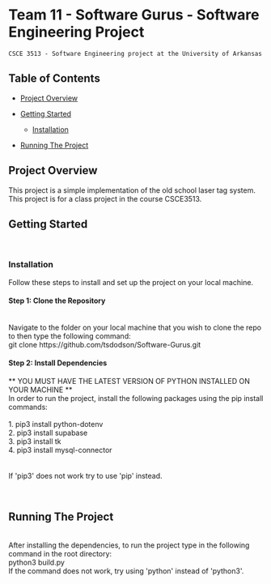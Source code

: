 # Team 11 - Software Gurus - Software Engineering Project

    CSCE 3513 - Software Engineering project at the University of Arkansas

## Table of Contents

- [Project Overview](#project-overview)

- [Getting Started](#getting-started)
  - [Installation](#installation)

- [Running The Project](#running-the-project)


## Project Overview

This project is a simple implementation of the old school laser tag system. This project is for a class project in the course CSCE3513.


## Getting Started
<br>

### Installation

Follow these steps to install and set up the project on your local machine.
<br>

#### Step 1: Clone the Repository
<br>
Navigate to the folder on your local machine that you wish to clone the repo to then type the following command: 
<br>
git clone https://github.com/tsdodson/Software-Gurus.git
<br>

#### Step 2: Install Dependencies
** YOU MUST HAVE THE LATEST VERSION OF PYTHON INSTALLED ON YOUR MACHINE **
<br>
In order to run the project, install the following packages using the pip install commands: <br><br>
    1. pip3 install python-dotenv <br>
    2. pip3 install supabase <br>
    3. pip3 install tk <br>
    4. pip3 install mysql-connector <br>
    <br><br>
If 'pip3' does not work try to use 'pip' instead.

<br>

## Running The Project
<br>
After installing the dependencies, to run the project type in the following command in the root directory:
<br>
python3 build.py
<br>
If the command does not work, try using 'python' instead of 'python3'.
